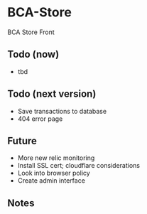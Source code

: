 # BCA-Store
BCA Store Front

## Todo (now)
- tbd

## Todo (next version)
- Save transactions to database
- 404 error page

## Future
- More new relic monitoring
- Install SSL cert; cloudflare considerations
- Look into browser policy
- Create admin interface

## Notes
